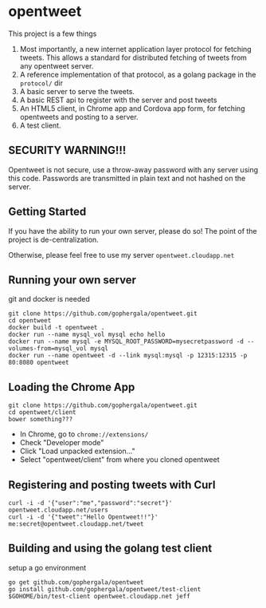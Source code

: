 # opentweet
This project is a few things

1. Most importantly, a new internet application layer protocol for fetching tweets. This allows a standard for distributed fetching of tweets from any opentweet server.
2. A reference implementation of that protocol, as a golang package in the `protocol/` dir
3. A basic server to serve the tweets.
4. A basic REST api to register with the server and post tweets
5. An HTML5 client, in Chrome app and Cordova app form, for fetching opentweets and posting to a server. 
6. A test client.

## SECURITY WARNING!!!

Opentweet is not secure, use a throw-away password with any server using this code. Passwords are transmitted in plain text and not hashed on the server.

## Getting Started

If you have the ability to run your own server, please do so! The point of the project is de-centralization.

Otherwise, please feel free to use my server `opentweet.cloudapp.net`

## Running your own server

git and docker is needed

````
git clone https://github.com/gophergala/opentweet.git
cd opentweet
docker build -t opentweet .
docker run --name mysql_vol mysql echo hello
docker run --name mysql -e MYSQL_ROOT_PASSWORD=mysecretpassword -d --volumes-from=mysql_vol mysql
docker run --name opentweet -d --link mysql:mysql -p 12315:12315 -p 80:8080 opentweet
````

## Loading the Chrome App

````
git clone https://github.com/gophergala/opentweet.git
cd opentweet/client
bower something???
````
* In Chrome, go to `chrome://extensions/`
* Check "Developer mode"
* Click "Load unpacked extension..."
* Select "opentweet/client" from where you cloned opentweet

## Registering and posting tweets with Curl

````
curl -i -d '{"user":"me","password":"secret"}' opentweet.cloudapp.net/users
curl -i -d '{"tweet":"Hello Opentweet!!"}' me:secret@opentweet.cloudapp.net/tweet
````

## Building and using the golang test client

setup a go environment

````
go get github.com/gophergala/opentweet
go install github.com/gophergala/opentweet/test-client
$GOHOME/bin/test-client opentweet.cloudapp.net jeff
````


